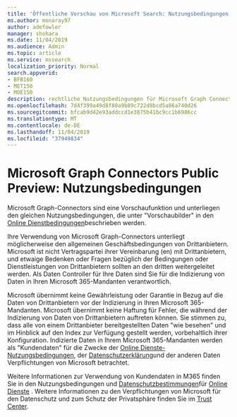 ```yaml
---
title: 'Öffentliche Vorschau von Microsoft Search: Nutzungsbedingungen'
ms.author: monaray97
author: adefowler
manager: shohara
ms.date: 11/04/2019
ms.audience: Admin
ms.topic: article
ms.service: mssearch
localization_priority: Normal
search.appverid:
- BFB160
- MET150
- MOE150
description: rechtliche Nutzungsbedingungen für Microsoft Graph Connectors Public Preview für Microsoft Search
ms.openlocfilehash: 7d4f399a49d8f88a9b89c722d8bcd5a86a740d26
ms.sourcegitcommit: bfcab9d42e93addccd1e3875b41bc9cc1b6986cc
ms.translationtype: MT
ms.contentlocale: de-DE
ms.lasthandoff: 11/04/2019
ms.locfileid: "37949834"
---
```

# <a name="microsoft-graph-connectors-public-preview-terms-of-use"></a>Microsoft Graph Connectors Public Preview: Nutzungsbedingungen

Microsoft Graph-Connectors sind eine Vorschaufunktion und unterliegen den gleichen Nutzungsbedingungen, die unter "Vorschaubilder" in den [Online Dienstbedingungen](http://www.microsoftvolumelicensing.com/Downloader.aspx?documenttype=OST&lang=English)beschrieben werden.

Ihre Verwendung von Microsoft Graph-Connectors unterliegt möglicherweise den allgemeinen Geschäftsbedingungen von Drittanbietern. Microsoft ist nicht Vertragspartei ihrer Vereinbarung (en) mit Drittanbietern, und etwaige Bedenken oder Fragen bezüglich der Bedingungen oder Dienstleistungen von Drittanbietern sollten an den dritten weitergeleitet werden. Als Daten Controller für Ihre Daten sind Sie für die Indizierung von Daten in Ihren Microsoft 365-Mandanten verantwortlich.

Microsoft übernimmt keine Gewährleistung oder Garantie in Bezug auf die Daten von Drittanbietern vor der Indizierung in Ihren Microsoft 365-Mandanten.  Microsoft übernimmt keine Haftung für Fehler, die während der Indizierung von Daten von Drittanbietern auftreten können.  Sie stimmen zu, dass alle von einem Drittanbieter bereitgestellten Daten "wie besehen" und im Hinblick auf den Index zur Verfügung gestellt werden, vorbehaltlich ihrer Konfiguration. Indizierte Daten in Ihrem Microsoft 365-Mandanten werden als "Kundendaten" für die Zwecke der [Online Dienste-Nutzungsbedingungen](http://www.microsoftvolumelicensing.com/Downloader.aspx?documenttype=OST&lang=English), der [Datenschutzerklärung](https://privacy.microsoft.com/privacystatement)und der anderen Daten Verpflichtungen von Microsoft betrachtet.

Weitere Informationen zur Verwendung von Kundendaten in M365 finden Sie in den Nutzungsbedingungen und [Datenschutzbestimmungen](https://privacy.microsoft.com/privacystatement)für [Online Dienste](http://www.microsoftvolumelicensing.com/Downloader.aspx?documenttype=OST&lang=English) . Weitere Informationen zu den Verpflichtungen von Microsoft für den Datenschutz und zum Schutz der Privatsphäre finden Sie im [Trust Center](https://www.microsoft.com/trust-center).

